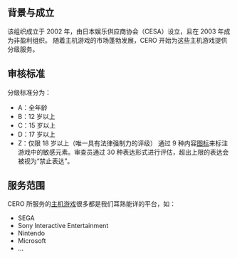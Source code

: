 ## 背景与成立
该组织成立于 2002 年，由日本娱乐供应商协会（CESA）设立，且在 2003 年成为非盈利组织。
随着主机游戏的市场蓬勃发展，CERO 开始为这些主机游戏提供分级服务。
## 审核标准
分级标准分为：
- A：全年龄
- B：12 岁以上
- C：15 岁以上
- D：17 岁以上
- Z：仅限 18 岁以上（唯一具有法律强制力的评级）
通过 9 种内容[图标](https://en.wikipedia.org/wiki/Computer_Entertainment_Rating_Organization)来标注游戏中的敏感元素。审查员通过 30 种表达形式进行评估，超出上限的表达会被视为“禁止表达”。
## 服务范围
CERO 所服务的[主机游戏](https://en.wikipedia.org/wiki/Computer_Entertainment_Rating_Organization)很多都是我们耳熟能详的平台，如：
- SEGA
- Sony Interactive Entertainment
- Nintendo
- Microsoft
- ...
